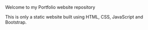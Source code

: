 Welcome to my Portfolio website repository

This is only a static website built using HTML, CSS, JavaScript and Bootstrap.
